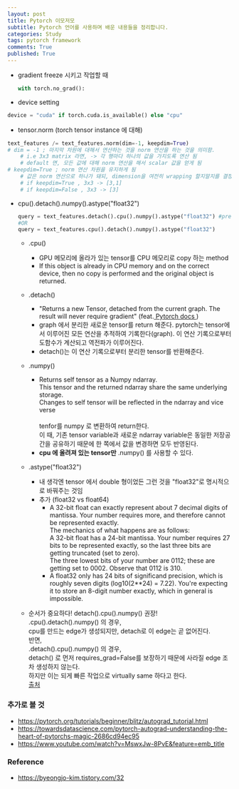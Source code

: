 ```yaml
---
layout: post
title: Pytorch 이모저모 
subtitle: Pytorch 언어를 사용하며 배운 내용들을 정리합니다. 
categories: Study
tags: pytorch framework
comments: True
published: True
---
```


- gradient freeze 시키고 작업할 때
    ```python 
    with torch.no_grad(): 
    ```

- device setting 
```python
device = "cuda" if torch.cuda.is_available() else "cpu"
```

- tensor.norm (torch tensor instance 에 대해) 
```python 
text_features /= text_features.norm(dim=-1, keepdim=True)
# dim = -1 ; 마지막 차원에 대해서 연산하는 것을 norm 연산을 하는 것을 의미함. 
    # i.e 3x3 matrix 라면, -> 각 행마다 하나의 값을 가지도록 연산 됨 
    # default 면, 모든 값에 대해 norm 연산을 해서 scalar 값을 얻게 됨
# keepdim=True ; norm 연산 차원을 유지하게 됨 
    # 값은 norm 연산으로 하나가 돼되, dimension을 여전히 wrapping 할지말지를 결정함 
    # if keepdim=True , 3x3 -> [3,1]
    # if keepdim=False , 3x3 -> [3]
``` 


- cpu().detach().numpy().astype("float32") <br>
    ```python
    query = text_features.detach().cpu().numpy().astype("float32") #preferred
    #OR 
    query = text_features.cpu().detach().numpy().astype("float32")
    ```
    - .cpu() <br>
        - GPU 메모리에 올라가 있는 tensor를 CPU 메모리로 copy 하는 method <br>
        - If this object is already in CPU memory and on the correct device, then no copy is performed and the original object is returned.<br>

    - .detach()<br>
        - "Returns a new Tensor, detached from the current graph. The result will never require gradient" (feat.<a href="https://pytorch.org/docs/stable/autograd.html#torch.Tensor.detach" > Pytorch docs </a>)<br>
        - graph 에서 분리한 새로운 tensor를 return 해준다. pytorch는 tensor에서 이루어진 모든 연산을 추적하여 기록한다(graph). 이 연산 기록으로부터 도함수가 계산되고 역전파가 이루어진다. <br>
        - detach()는 이 연산 기록으로부터 분리한 tensor를 반환해준다.<br>

    - .numpy()<br>
        - Returns self tensor as a Numpy ndarray. <br>
          This tensor and the returned ndarray share the same underlying storage. <br>
          Changes to self tensor will be reflected in the ndarray and vice verse <br>
          <br>
          tenfor를 numpy 로 변환하여 return한다. <br>
          이 때, 기존 tensor variable과 새로운 ndarray variable은 동일한 저장공간을 공유하기 때문에 한 쪽에서 값을 변경하면 모두 반영된다.<br>
        - **cpu 에 올려져 있는 tensor만** .numpy() 를 사용할 수 있다. <br>
    
    - .astype("float32")<br>
        - 내 생각엔 tensor 에서 double 형이었든 그런 것을  "float32"로 명시적으로 바꿔주는 것임<br>
        - 추가 (float32 vs float64)<br>
            - A 32-bit float can exactly represent about 7 decimal digits of mantissa. Your number requires more, and therefore cannot be represented exactly.<br>
            The mechanics of what happens are as follows:<br>
            A 32-bit float has a 24-bit mantissa. Your number requires 27 bits to be represented exactly, so the last three bits are getting truncated (set to zero). <br>The three lowest bits of your number are 0112; these are getting set to 0002. Observe that 0112 is 310.<br>
            - A float32 only has 24 bits of significand precision, which is roughly seven digits (log10(2**24) = 7.22). You're expecting it to store an 8-digit number exactly, which in general is impossible.<br>

    - 순서가 중요하다! detach().cpu().numpy() 권장! <br>
        .cpu().detach().numpy() 의 경우, <br>
        cpu를 만드는 edge가 생성되지만, detach로 이 edge는 곧 없어진다.<br>
        반면,<br>
        .detach().cpu().numpy() 의 경우, <br>
        detach() 로 먼저 requires_grad=False를 보장하기 때문에 사라질 edge 조차 생성하지 않는다. <br>
        하지만 이는 되게 빠른 작업으로 virtually same 하다고 한다. <br>
        <a href= "https://discuss.pytorch.org/t/should-it-really-be-necessary-to-do-var-detach-cpu-numpy/35489/7" > 출처 </a><br>



<!-- - tensor.double() (double로 형변환)
```python
tensor.double()
``` -->


### 추가로 볼 것 
- https://pytorch.org/tutorials/beginner/blitz/autograd_tutorial.html
- https://towardsdatascience.com/pytorch-autograd-understanding-the-heart-of-pytorchs-magic-2686cd94ec95
- https://www.youtube.com/watch?v=MswxJw-8PvE&feature=emb_title

### Reference 
- https://byeongjo-kim.tistory.com/32